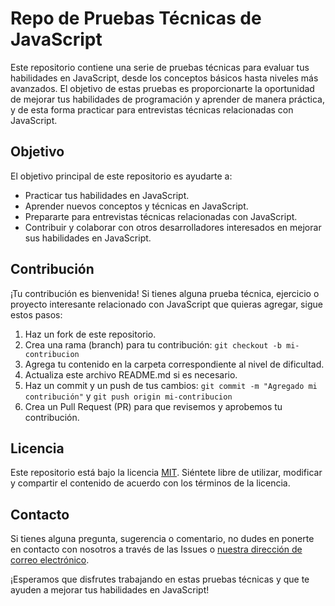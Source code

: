 # Repo de Pruebas Técnicas de JavaScript

Este repositorio contiene una serie de pruebas técnicas para evaluar tus habilidades en JavaScript, desde los conceptos básicos hasta niveles más avanzados. El objetivo de estas pruebas es proporcionarte la oportunidad de mejorar tus habilidades de programación y aprender de manera práctica, y de esta forma practicar para entrevistas técnicas relacionadas con JavaScript.

## Objetivo

El objetivo principal de este repositorio es ayudarte a:

- Practicar tus habilidades en JavaScript.
- Aprender nuevos conceptos y técnicas en JavaScript.
- Prepararte para entrevistas técnicas relacionadas con JavaScript.
- Contribuir y colaborar con otros desarrolladores interesados en mejorar sus habilidades en JavaScript.

## Contribución

¡Tu contribución es bienvenida! Si tienes alguna prueba técnica, ejercicio o proyecto interesante relacionado con JavaScript que quieras agregar, sigue estos pasos:

1. Haz un fork de este repositorio.
2. Crea una rama (branch) para tu contribución: `git checkout -b mi-contribucion`
3. Agrega tu contenido en la carpeta correspondiente al nivel de dificultad.
4. Actualiza este archivo README.md si es necesario.
5. Haz un commit y un push de tus cambios: `git commit -m "Agregado mi contribución"` y `git push origin mi-contribucion`
6. Crea un Pull Request (PR) para que revisemos y aprobemos tu contribución.

## Licencia

Este repositorio está bajo la licencia [MIT](LICENSE). Siéntete libre de utilizar, modificar y compartir el contenido de acuerdo con los términos de la licencia.

## Contacto

Si tienes alguna pregunta, sugerencia o comentario, no dudes en ponerte en contacto con nosotros a través de las Issues o [nuestra dirección de correo electrónico](mailto:tucorreo@example.com).

¡Esperamos que disfrutes trabajando en estas pruebas técnicas y que te ayuden a mejorar tus habilidades en JavaScript!

